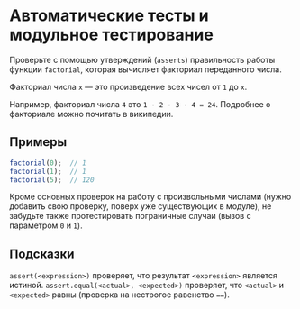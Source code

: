 # Автоматические тесты и модульное тестирование

Проверьте с помощью утверждений (<code>asserts</code>) правильность работы функции <code>factorial</code>, которая вычисляет факториал переданного числа.

Факториал числа <code>x</code> — это произведение всех чисел от <code>1</code> до <code>x</code>.

Например, факториал числа <code>4</code> это <code>1&nbsp;⋅&nbsp;2&nbsp;⋅&nbsp;3&nbsp;⋅&nbsp;4&nbsp;=&nbsp;24</code>. Подробнее о факториале можно почитать в википедии.

## Примеры

```javascript
factorial(0);  // 1
factorial(1);  // 1
factorial(5);  // 120
```

Кроме основных проверок на работу с произвольными числами (нужно добавить свою проверку, поверх уже существующих в модуле), не забудьте также протестировать пограничные случаи (вызов с параметром <code>0</code> и <code>1</code>).

## Подсказки

<code>assert(\<expression\>)</code> проверяет, что результат <code>\<expression\></code> является истиной.
<code>assert.equal(\<actual\>, \<expected\>)</code> проверяет, что <code>\<actual\></code> и <code>\<expected\></code> равны (проверка на нестрогое равенство <code>==</code>).
